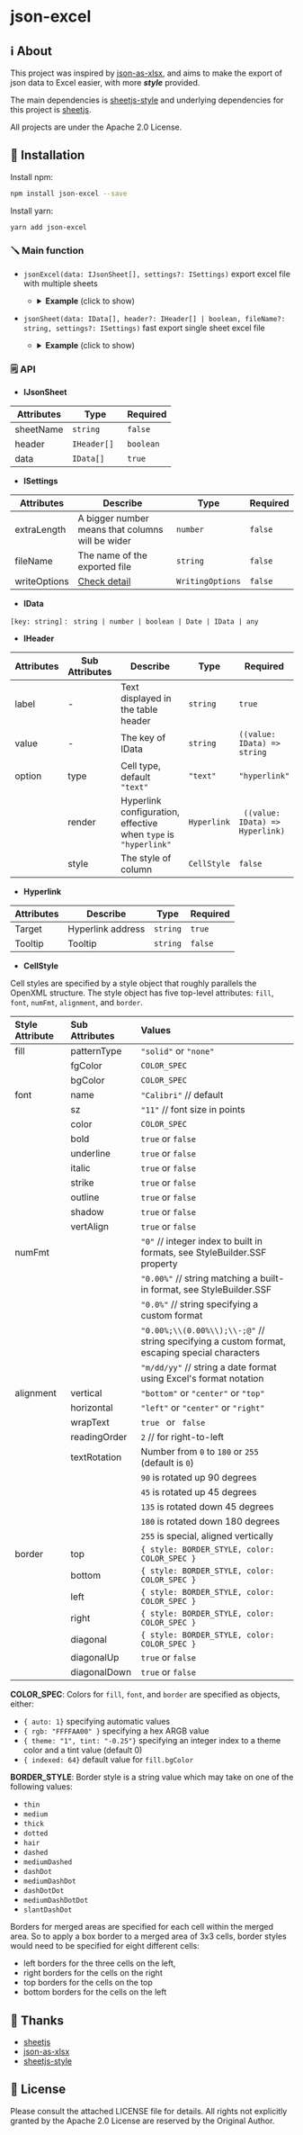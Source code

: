 # json-excel

## ℹ️ About

This project was inspired by [json-as-xlsx](https://github.com/LuisEnMarroquin/json-as-xlsx), and aims to make the export of json data to Excel easier, with more <em><b>style</b></em> provided.

The main dependencies is [sheetjs-style](https://github.com/gitbrent/xlsx-js-style) and underlying dependencies for this project is [sheetjs](https://github.com/sheetjs/sheetjs).

All projects are under the Apache 2.0 License.

## 🔌 Installation

Install npm:

```sh
npm install json-excel --save
```

Install yarn:

```html
yarn add json-excel
```

### 🪛 Main function

* `jsonExcel(data: IJsonSheet[], settings?: ISettings)`  export excel file with multiple sheets

  - <details>
      <summary><b>Example</b> (click to show)</summary>
    
    ```js
    const baseUrl = 'http://www.baseUrl.com'
    const data = [
      {
        sheetName: 'Adults',
        header: [
          {
            label: 'ID',
            value: 'id',
            option: {
              type: 'hyperlink',
              render: row => ({
                Target: `${baseUrl}/${row?.group}/${row?.id}`,
                Tooltip: `click to visit ${baseUrl}/${row?.group}/${row?.id}`
              }),
              style: {
                fill: { fgColor: { rgb: 'FFFFAA' } },
                font: {
                  bold: true,
                  italic: true
                }
              }
            }
          },
          { label: 'User', value: 'user' }, // Top level data
          { label: 'Age', value: row => row.age + ' years' }, // Run functions
          { label: 'Phone', value: row => (row.more ? row.more.phone || '' : '') } // Deep props
        ],
        data: [
          { id: 1, group: 1, user: 'Andrea', age: 20, more: { phone: '11111111' } },
          { id: 2, group: 1, user: 'Luis', age: 21, more: { phone: '22222222' } },
          { id: 3, group: 2, user: 'Tom', age: 18, more: { phone: '33333333' } },
          { id: 4, group: 2, user: 'Jack', age: 24, more: { phone: '444444444' } }
        ]
      },
      {
        sheetName: 'Children',
        header: false,
        data: [
          { id: 11, group: 3, user: 'Manuel', age: 16, more: { phone: '55555555' } },
          { id: 12, group: 4, user: 'Ana', age: 17, more: { phone: '66666666' } }
        ]
      }
    ]
    
    const settings = {
      fileName: 'PersonalInformation',
      extraLength: 3,
    }
    
    jsonExcel(data, settings)
    ```
    
    </details>



* `jsonSheet(data: IData[], header?: IHeader[] | boolean, fileName?: string, settings?: ISettings)`  fast export single sheet excel file 


  * <details>
      <summary><b>Example</b> (click to show)</summary>

    ```js
    const baseUrl = 'http://www.baseUrl.com'
    
    const data = [
      { id: 1, group: 1, user: 'Andrea', age: 20, more: { phone: '11111111' } },
      { id: 2, group: 1, user: 'Luis', age: 21, more: { phone: '22222222' } },
      { id: 3, group: 2, user: 'Tom', age: 18, more: { phone: '33333333' } },
      { id: 4, group: 2, user: 'Jack', age: 24, more: { phone: '444444444' } }
    ]
    
    const header = [
      {
        label: 'ID',
        value: 'id',
        option: {
          type: 'hyperlink',
          render: row => ({
            Target: `${baseUrl}/${row?.group}/${row?.id}`,
            Tooltip: `click to visit ${baseUrl}/${row?.group}/${row?.id}`
          }),
          style: {
            fill: { fgColor: { rgb: 'FFFFAA' } },
            font: {
              bold: true,
              italic: true
            }
          }
        }
      },
      { label: 'User', value: 'user' }, // Top level data
      { label: 'Age', value: row => row.age + ' years' }, // Run functions
      { label: 'Phone', value: row => (row.more ? row.more.phone || '' : '') } // Deep props
    ]
    
    jsonSheet(data, header, "AdultsInformation")
    ```

    </details>



### 🗒 API

* **IJsonSheet**

| Attributes | Type                     | Required |
| ---------- | ------------------------ | -------- |
| sheetName  | `string`                 | `false`  |
| header     | `IHeader[] ` | `boolean` | `false` |
| data       | `IData[]`                | `true`   |

* **ISettings**

| Attributes   | Describe                                                     | Type             | Required |
| ------------ | ------------------------------------------------------------ | ---------------- | -------- |
| extraLength  | A bigger number means that columns will be wider             | `number`         | `false`  |
| fileName     | The name of the exported file                                | `string`         | `false`  |
| writeOptions | [Check detail](https://github.com/SheetJS/sheetjs#writing-options) | `WritingOptions` | `false`  |

* **IData**

`[key: string]` : ` string | number | boolean | Date | IData | any`

* **IHeader**

| Attributes | Sub Attributes | Describe | Type                                           | Required |
| ---------- | -------------- | -------- | ---------------------------------------------- | -------- |
| label      | -              | Text displayed in the table header | `string`                                       | `true`   |
| value      | -              | The key of IData | `string` | `((value: IData) => string` | `true`   |
| option     | type           | Cell type, default  `"text"` | `"text"` | `"hyperlink"` | `false`                  |
|            | render         | Hyperlink configuration, effective when `type`  is `"hyperlink"` | `Hyperlink` | `` ((value: IData) => Hyperlink)`` | `false` |
|            | style          | The style of column | `CellStyle`                                    | `false`  |

* **Hyperlink**

| Attributes | Describe          | Type     | Required |
| ---------- | ----------------- | -------- | -------- |
| Target     | Hyperlink address | `string` | `true`   |
| Tooltip    | Tooltip           | `string` | `false`  |

* **CellStyle**

Cell styles are specified by a style object that roughly parallels the OpenXML structure. The style object has five
top-level attributes: `fill`, `font`, `numFmt`, `alignment`, and `border`.

| Style Attribute | Sub Attributes | Values                                                       |
| :-------------- | :------------- | :----------------------------------------------------------- |
| fill            | patternType    | `"solid"` or `"none"`                                        |
|                 | fgColor        | `COLOR_SPEC`                                                 |
|                 | bgColor        | `COLOR_SPEC`                                                 |
| font            | name           | `"Calibri"` // default                                       |
|                 | sz             | `"11"` // font size in points                                |
|                 | color          | `COLOR_SPEC`                                                 |
|                 | bold           | `true` or `false`                                            |
|                 | underline      | `true` or `false`                                            |
|                 | italic         | `true` or `false`                                            |
|                 | strike         | `true` or `false`                                            |
|                 | outline        | `true` or `false`                                            |
|                 | shadow         | `true` or `false`                                            |
|                 | vertAlign      | `true` or `false`                                            |
| numFmt          |                | `"0"` // integer index to built in formats, see StyleBuilder.SSF property |
|                 |                | `"0.00%"` // string matching a built-in format, see StyleBuilder.SSF |
|                 |                | `"0.0%"` // string specifying a custom format                |
|                 |                | `"0.00%;\\(0.00%\\);\\-;@"` // string specifying a custom format, escaping special characters |
|                 |                | `"m/dd/yy"` // string a date format using Excel's format notation |
| alignment       | vertical       | `"bottom"` or `"center"` or `"top"`                          |
|                 | horizontal     | `"left"` or `"center"` or `"right"`                          |
|                 | wrapText       | `true ` or ` false`                                          |
|                 | readingOrder   | `2` // for right-to-left                                     |
|                 | textRotation   | Number from `0` to `180` or `255` (default is `0`)           |
|                 |                | `90` is rotated up 90 degrees                                |
|                 |                | `45` is rotated up 45 degrees                                |
|                 |                | `135` is rotated down 45 degrees                             |
|                 |                | `180` is rotated down 180 degrees                            |
|                 |                | `255` is special, aligned vertically                         |
| border          | top            | `{ style: BORDER_STYLE, color: COLOR_SPEC }`                 |
|                 | bottom         | `{ style: BORDER_STYLE, color: COLOR_SPEC }`                 |
|                 | left           | `{ style: BORDER_STYLE, color: COLOR_SPEC }`                 |
|                 | right          | `{ style: BORDER_STYLE, color: COLOR_SPEC }`                 |
|                 | diagonal       | `{ style: BORDER_STYLE, color: COLOR_SPEC }`                 |
|                 | diagonalUp     | `true` or `false`                                            |
|                 | diagonalDown   | `true` or `false`                                            |

**COLOR_SPEC**: Colors for `fill`, `font`, and `border` are specified as objects, either:

-   `{ auto: 1}` specifying automatic values
-   `{ rgb: "FFFFAA00" }` specifying a hex ARGB value
-   `{ theme: "1", tint: "-0.25"}` specifying an integer index to a theme color and a tint value (default 0)
-   `{ indexed: 64}` default value for `fill.bgColor`

**BORDER_STYLE**: Border style is a string value which may take on one of the following values:

-   `thin`
-   `medium`
-   `thick`
-   `dotted`
-   `hair`
-   `dashed`
-   `mediumDashed`
-   `dashDot`
-   `mediumDashDot`
-   `dashDotDot`
-   `mediumDashDotDot`
-   `slantDashDot`

Borders for merged areas are specified for each cell within the merged area. So to apply a box border to a merged area of 3x3 cells, border styles would need to be specified for eight different cells:

-   left borders for the three cells on the left,
-   right borders for the cells on the right
-   top borders for the cells on the top
-   bottom borders for the cells on the left

## 🙏 Thanks

-   [sheetjs](https://github.com/SheetJS/sheetjs)
-   [json-as-xlsx](https://github.com/LuisEnMarroquin/json-as-xlsx)
-   [sheetjs-style](https://github.com/gitbrent/xlsx-js-style)

## 🔖 License

Please consult the attached LICENSE file for details. All rights not explicitly
granted by the Apache 2.0 License are reserved by the Original Author.